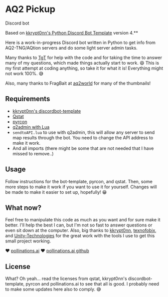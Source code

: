 # AQ2 Pickup

Discord bot

Based on [kkrypt0nn's Python Discord Bot Template](https://github.com/kkrypt0nn/Python-Discord-Bot-Template) version 4.**

Here is a work-in-progress Discord bot written in Python to get info from AQ2-TNG/AQtion servers and do some light server admin tasks.

Many thanks to [TgT](https://github.com/m4son/) for help with the code and for taking the time to answer many of my questions, which made things actually start to work. 😄 This is my first attempt at coding anything, so take it for what it is! Everything might not work 100%. 😅

Also, many thanks to FragBait at [aq2world](https://discord.aq2world.com) for many of the thumbnails!

## Requirements

* [kkrypt0nn's discordbot-template](https://github.com/kkrypt0nn/Python-Discord-Bot-Template/)
* [Qstat](https://github.com/Unity-Technologies/qstat/)
* [pyrcon](https://github.com/texnofobix/pyrcon/)
* [q2admin with Lua](https://github.com/actionquake/q2admin/tree/aqtion)
* `sendtoAPI.lua` to use with q2admin, this will allow any server to send map results through the bot. You need to change the API address to make it work.
* And all imports (there might be some that are not needed that I have missed to remove..)

## Usage

Follow instructions for the bot-template, pyrcon, and qstat. Then, some more steps to make it work if you want to use it for yourself. Changes will be made to make it easier to set up, hopefully! 😁

## What now?

Feel free to manipulate this code as much as you want and for sure make it better. I'll help the best I can, but I'm not so fast to answer questions or even sit down at the computer. Also, big thanks to [kkrypt0nn](https://github.com/kkrypt0nn/), [texnofobix](https://github.com/texnofobix/), and [Unity-Technologies](https://github.com/Unity-Technologies/) for the great work with the tools I use to get this small project working.

❤️ [pollinations.ai](https://pollinations.ai/) ❤️
[pollinations.ai github](https://github.com/pollinations/)

## License

What? Oh yeah... read the licenses from qstat, kkrypt0nn's discordbot-template, pyrcon and pollinations.ai to see that all is good. I probably need to make some updates here also to comply. 😅
